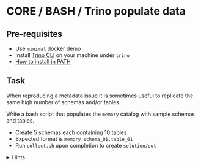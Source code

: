 # CORE / BASH / Trino populate data

## Pre-requisites
- Use `minimal` docker demo
- Install [Trino CLI](https://starburstsupport.force.com/s/starburst-software-download/Starburst_Software_Download__c/00B1U00000EK5bAUAT?tabset-29191=a17e6) on your machine under `trino`
- [How to install in PATH](https://apple.stackexchange.com/questions/41542/adding-a-new-executable-to-the-path-environment-variable)

## Task
When reproducing a metadata issue it is sometimes useful to replicate the same high number of schemas and/or tables.

Write a bash script that populates the `memory` catalog with sample schemas and tables.
- Create 5 schemas each containing 10 tables
- Expected format is `memory.schema_01.table_01`
- Run `collect.sh` upon completion to create `solution/out`

<details>
  <summary>Hints</summary>
  
  1. Create script file `solution/trino_populate.sh`
  2. Leverage [variables](https://tldp.org/HOWTO/Bash-Prog-Intro-HOWTO-5.html) and [`for` loops](https://phoenixnap.com/kb/bash-for-loop) in your script to create the SQL commands and append them to a file (i.e. `populate.sql`)
  3. Take advantage of the TRINO CLI [`--file` option](https://docs.starburst.io/latest/client/cli.html#batch-mode) to execute SQL statements in batch mode from the file we just populated
</details>

